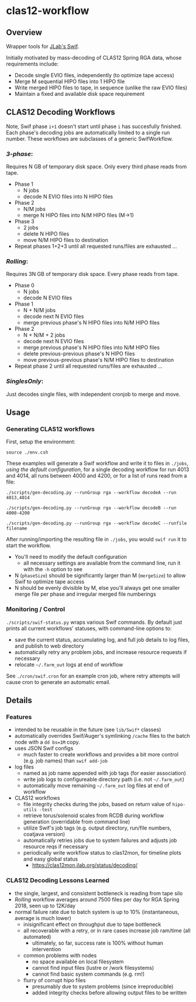 # clas12-workflow

## Overview
Wrapper tools for [JLab's Swif](https://scicomp.jlab.org/docs/swif).

Initially motivated by mass-decoding of CLAS12 Spring RGA data, whose requirements include:
* Decode single EVIO files, independently (to optimize tape access)
* Merge M sequential HIPO files into 1 HIPO file
* Write merged HIPO files to tape, in sequence (unlike the raw EVIO files)
* Maintain a fixed and available disk space requirement

## CLAS12 Decoding Workflows

Note, Swif phase `i+1` doesn't start until phase `i` has succesfully finished.  Each phase's decoding jobs are automatically limited to a single run number.  These workflows are subclasses of a generic SwifWorkflow.

### _3-phase_:
Requires N GB of temporary disk space.  Only every third phase reads from tape. 
* Phase 1
  * N jobs
  * decode N EVIO files into N HIPO files
* Phase 2
  * N/M jobs
  * merge N HIPO files into N/M HIPO files (M->1)
* Phase 3
  * 2 jobs
  * delete N HIPO files
  * move N/M HIPO files to destination
* Repeat phases 1+2+3 until all requested runs/files are exhausted ...

### _Rolling_:
Requires 3N GB of temporary disk space.  Every phase reads from tape.
* Phase 0
  * N jobs
  * decode N EVIO files
* Phase 1
  * N + N/M jobs
  * decode next N EVIO files
  * merge previous phase's N HIPO files into N/M HIPO files
* Phase 2
  * N + N/M + 2 jobs
  * decode next N EVIO files
  * merge previous phase's N HIPO files into N/M HIPO files
  * delete previous-previous phase's N HIPO files
  * move previous-previous phase's N/M HIPO files to destination
* Repeat phase 2 until all requested runs/files are exhausted ...

### _SinglesOnly_:
Just decodes single files, with independent cronjob to merge and move.

## Usage

### Generating CLAS12 workflows

First, setup the environment:

`source ./env.csh`

These examples will generate a Swif workflow and write it to files in `./jobs`, _using the default configuration_, for a single decoding workflow for run 4013 and 4014, all runs between 4000 and 4200, or for a list of runs read from a file:

`./scripts/gen-decoding.py --runGroup rga --workflow decodeA --run 4013,4014`

`./scripts/gen-decoding.py --runGroup rga --workflow decodeB --run 4000-4200`

`./scripts/gen-decoding.py --runGroup rga --workflow decodeC --runfile filename`

After running/importing the resulting file in `./jobs`, you would `swif run` it to start the workflow.

* You'll need to modify the default configuration
  * all necessary settings are available from the command line, run it with the `-h` option to see
* N (`phaseSize`) should be significantly larger than M (`mergeSize`) to allow Swif to optimize tape access
* N should be evenly divisible by M, else you'll always get one smaller merge file per phase and irregular merged file numberings

### Monitoring / Control

`./scripts/swif-status.py` wraps various Swif commands.  By default just prints all current workflows' statuses, with command-line options to:
* save the current status, accumulating log, and full job details to log files, and publish to web directory
* automatically retry any problem jobs, and increase resource requests if necessary
* relocate `~/.farm_out` logs at end of workflow

See `./cron/swif.cron` for an example cron job, where retry attempts will cause cron to generate an automatic email.

## Details

### Features
* intended to be reusable in the future (see `lib/Swif*` classes)
* automatically overrides Swif/Auger's symlinking `/cache` files to the batch node with a `dd bs=1M` copy.
* uses JSON Swif configs
  * much faster to create workflows and provides a bit more control (e.g. job names) than `swif add-job`
* log files
  * named as job name appended with job tags (for easier association)
  * write job logs to configureable directory path (i.e. not `~/.farm_out`)
  * automatically move remaining `~/.farm_out` log files at end of workflow
* CLAS12 workflows
  * file integrity checks during the jobs, based on return value of `hipo-utils -test`
  * retrieve torus/solenoid scales from RCDB during workflow generation (overridable from command line)
  * utilize Swif's job tags (e.g. output directory, run/file numbers, coatjava version)
  * automatically retries jobs due to system failures and adjusts job resource reqs if necessary
  * periodically write workflow status to clas12mon, for timeline plots and easy global status
    * https://clas12mon.jlab.org/status/decoding/

### CLAS12 Decoding Lessons Learned
* the single, largest, and consistent bottleneck is reading from tape silo
* _Rolling_ workflow averages around 7500 files per day for RGA Spring 2018, seen up to 12K/day
* normal failure rate due to batch system is up to 10% (instantaneous, average is much lower)
  * inisignificant effect on throughput due to tape bottleneck
  * all recoverable with a retry, or in rare cases increase job ram/time (all automated)
    * ultimately, so far, success rate is 100% without human intervention
  * common problems with nodes
    * no space available on local filesystem 
    * cannot find input files (lustre or /work filesystems)
    * cannot find basic system commands (e.g. rm!)
  * flurry of corrupt hipo files
    * presumably due to system problems (since irreproducible) 
    * added integrity checks before allowing output files to be written

